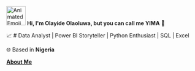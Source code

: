 <img src="https://iam-weijie.github.io/wave/hand-emoji.svg" alt="Animated Emoji" width="50" height="50"> **Hi, I'm Olayide Olaoluwa, but you can call me YIMA** 💎

:chart_with_upwards_trend: # Data Analyst | Power BI Storyteller | Python Enthusiast | SQL | Excel

🌐 Based in **Nigeria**

<u>**About Me**

